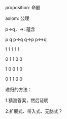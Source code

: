proposition: 命题

axiom: 公理

p→q，→: 蕴含

p   q   p→q   q→p   p↔q

1   1      1         1         1

0   1      1         0         0

1   0      0         1         0

0   1      1         0         0


递归的方法：

1.猜测答案，然后证明

2.扩展式、带入式、无脑式？
